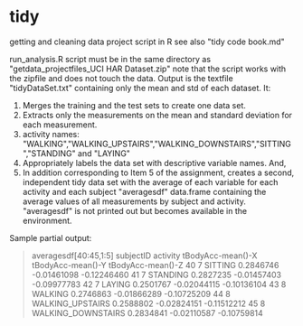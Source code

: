 tidy
====

getting and cleaning data project script in R see also "tidy code book.md"

run_analysis.R script must be in the same
directory as "getdata_projectfiles_UCI HAR Dataset.zip"
note that the script works with the zipfile and
does not touch the data.
Output is the textfile "tidyDataSet.txt"
containing only the mean and std of each dataset. It:
1. Merges the training and the test sets to create one data set.
2. Extracts only the measurements on the mean and standard deviation for each measurement. 
3. activity names: "WALKING","WALKING_UPSTAIRS","WALKING_DOWNSTAIRS","SITTING","STANDING" and "LAYING"
4. Appropriately labels the data set with descriptive variable names. 
And,
5. In addition corresponding to Item 5 of the assignment,
creates a second, independent tidy data set with the
average of each variable for each activity and each subject
"averagesdf" data.frame
containing the average values of all measurements
by subject and activity.  "averagesdf" is not
printed out but becomes available in the environment.

Sample partial output:
>averagesdf[40:45,1:5]
   subjectID           activity tBodyAcc-mean()-X tBodyAcc-mean()-Y tBodyAcc-mean()-Z
40         7            SITTING         0.2846746       -0.01461098       -0.12246460
41         7           STANDING         0.2827235       -0.01457403       -0.09977783
42         7             LAYING         0.2501767       -0.02044115       -0.10136104
43         8            WALKING         0.2746863       -0.01866289       -0.10725209
44         8   WALKING_UPSTAIRS         0.2588802       -0.02824151       -0.11512212
45         8 WALKING_DOWNSTAIRS         0.2834841       -0.02110587       -0.10759814